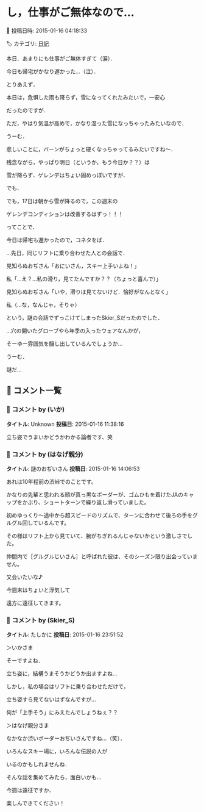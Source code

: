# し，仕事がご無体なので…

📅 投稿日時: 2015-01-16 04:18:33

🏷️ カテゴリ: [日記](cc4b5682fb7b8b144980957a978653fb0.md)

本日．あまりにも仕事がご無体すぎて（涙）．


今日も帰宅がかなり遅かった…（泣）．





とりあえず．


本日は，危惧した雨も降らず，雪になってくれたみたいで，一安心


だったのですが．


ただ，やはり気温が高めで，かなり湿った雪になっちゃったみたいなので．


うーむ．


悲しいことに，バーンがちょっと硬くなっちゃってるみたいですね～．





残念ながら，やっぱり明日（というか，もう今日か？？）は


雪が降らず．ゲレンデはちょい固めっぽいですが．


でも．


でも，17日は朝から雪が降るので，この週末の


ゲレンデコンディションは改善するはずっ！！！





ってことで．


今日は帰宅も遅かったので，コネタをば．





…先日，同じリフトに乗り合わせた人との会話で．





見知らぬおぢさん「おにいさん，スキー上手いよね！」





私「…え？…私の滑り，見てたんですか？？（ちょっと喜んで）」





見知らぬおぢさん「いや，滑りは見てないけど．恰好がなんとなく」





私（…な，なんじゃ，そりゃ）





という，謎の会話でずっこけてしまったSkier_Sだったのでした．





…穴の開いたグローブやら年季の入ったウェアなんかが，


そーゆー雰囲気を醸し出しているんでしょうか…


うーむ．


謎だ…

## 💬 コメント一覧

### 💬 コメント by (いか)
**タイトル**: Unknown
**投稿日**: 2015-01-16 11:38:16

立ち姿でうまいかどうかわかる論者です、笑

### 💬 コメント by (はなげ親分)
**タイトル**: 謎のおぢいさん
**投稿日**: 2015-01-16 14:06:53

あれは10年程前の渋峠でのことです。



かなりの先輩と思われる顔が真っ黒なボーダーが、ゴムひもを着けたJAのキャップをかぶり、ショートターンで繰り返し滑っていました。

初めゆっくり～途中から超スピードのリズムで、ターンに合わせて後ろの手をグルグル回しているんです。

その様はリフト上から見ていて、腕がちぎれるんじゃないかという激しさでした。

仲間内で［グルグルじいさん］と呼ばれた彼は、そのシーズン限り出会っていません。

又会いたいな♪



今週末はちょいと浮気して

遠方に遠征してきます。

### 💬 コメント by (Skier_S)
**タイトル**: たしかに
**投稿日**: 2015-01-16 23:51:52

＞いかさま

そーですよね．

立ち姿に，結構うまそうかどうか出ますよね…

しかし，私の場合はリフトに乗り合わせただけで，

立ち姿すら見てないはずなんですが…

何が「上手そう」にみえたんでしょうねぇ？？



＞はなげ親分さま

なかなか渋いボーダーおぢいさんですね…（笑）．

いろんなスキー場に，いろんな伝説の人が

いるのかもしれませんね．

そんな話を集めてみたら，面白いかも…



今週は遠征ですか．

楽しんできてください！

